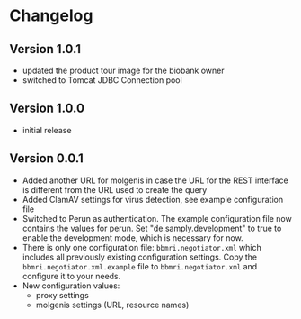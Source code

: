 # Changelog

## Version 1.0.1

- updated the product tour image for the biobank owner
- switched to Tomcat JDBC Connection pool

## Version 1.0.0

- initial release

## Version 0.0.1

- Added another URL for molgenis in case the URL for the REST interface is different
  from the URL used to create the query
- Added ClamAV settings for virus detection, see example configuration file
- Switched to Perun as authentication. The example configuration file now contains the values for perun. Set "de.samply.development" to true
  to enable the development mode, which is necessary for now.
- There is only one configuration file: `bbmri.negotiator.xml` which includes all previously existing configuration settings.
  Copy the `bbmri.negotiator.xml.example` file to `bbmri.negotiator.xml` and configure it to your needs.
- New configuration values:
    - proxy settings
    - molgenis settings (URL, resource names)